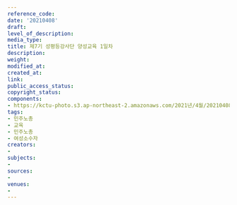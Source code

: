 ```yaml
---
reference_code: 
date: '20210408'
draft: 
level_of_description: 
media_type: 
title: 제7기 성평등강사단 양성교육 1일차
description: 
weight: 
modified_at: 
created_at: 
link: 
public_access_status: 
copyright_status: 
components:
- https://kctu-photo.s3.ap-northeast-2.amazonaws.com/2021년/4월/20210408-제7기+성평등강사단+양성교육+1일차_민주노총_교육_민주노총_여성소수자/_1DX0027.jpg
tags:
- 민주노총
- 교육
- 민주노총
- 여성소수자
creators:
- 
subjects:
- 
sources:
- 
venues:
- 
---
```

